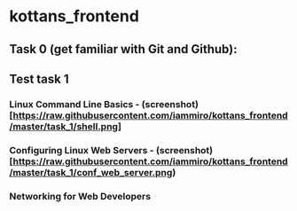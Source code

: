 # kottans_frontend

## Task 0 (get familiar with Git and Github):

## Test task 1

### Linux Command Line Basics - (screenshot)[https://raw.githubusercontent.com/iammiro/kottans_frontend/master/task_1/shell.png]

### Configuring Linux Web Servers - (screenshot)[https://raw.githubusercontent.com/iammiro/kottans_frontend/master/task_1/conf_web_server.png)

### Networking for Web Developers
